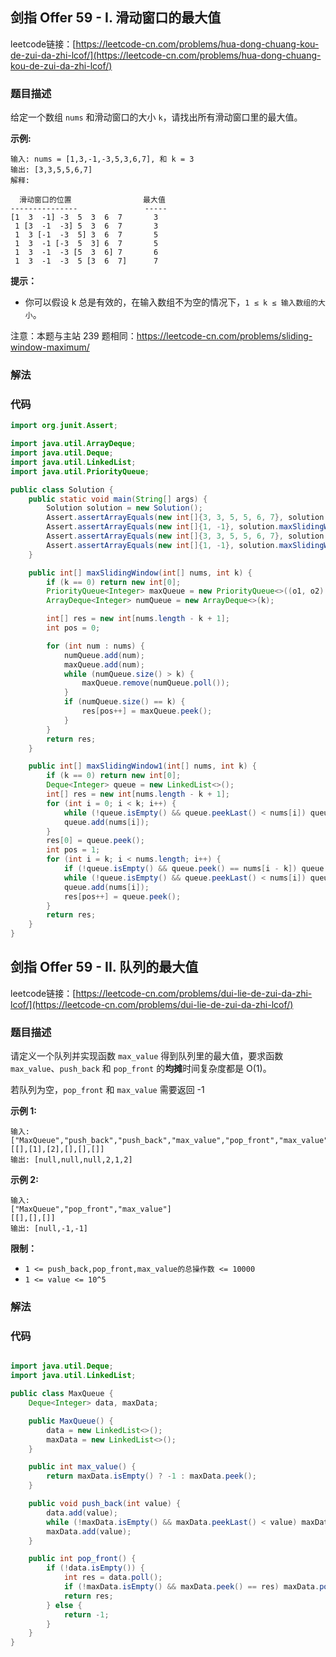 ## 剑指 Offer 59 - I. 滑动窗口的最大值

leetcode链接：[https://leetcode-cn.com/problems/hua-dong-chuang-kou-de-zui-da-zhi-lcof/](https://leetcode-cn.com/problems/hua-dong-chuang-kou-de-zui-da-zhi-lcof/)

### 题目描述

给定一个数组 `nums` 和滑动窗口的大小 `k`，请找出所有滑动窗口里的最大值。

**示例:**

```
输入: nums = [1,3,-1,-3,5,3,6,7], 和 k = 3
输出: [3,3,5,5,6,7]
解释:

  滑动窗口的位置                最大值
---------------               -----
[1  3  -1] -3  5  3  6  7       3
 1 [3  -1  -3] 5  3  6  7       3
 1  3 [-1  -3  5] 3  6  7       5
 1  3  -1 [-3  5  3] 6  7       5
 1  3  -1  -3 [5  3  6] 7       6
 1  3  -1  -3  5 [3  6  7]      7
```

**提示：**

- 你可以假设 k 总是有效的，在输入数组不为空的情况下，`1 ≤ k ≤ 输入数组的大小`。

注意：本题与主站 239 题相同：https://leetcode-cn.com/problems/sliding-window-maximum/

### 解法

### 代码

```java
import org.junit.Assert;

import java.util.ArrayDeque;
import java.util.Deque;
import java.util.LinkedList;
import java.util.PriorityQueue;

public class Solution {
    public static void main(String[] args) {
        Solution solution = new Solution();
        Assert.assertArrayEquals(new int[]{3, 3, 5, 5, 6, 7}, solution.maxSlidingWindow(new int[]{1, 3, -1, -3, 5, 3, 6, 7}, 3));
        Assert.assertArrayEquals(new int[]{1, -1}, solution.maxSlidingWindow(new int[]{1, -1}, 1));
        Assert.assertArrayEquals(new int[]{3, 3, 5, 5, 6, 7}, solution.maxSlidingWindow1(new int[]{1, 3, -1, -3, 5, 3, 6, 7}, 3));
        Assert.assertArrayEquals(new int[]{1, -1}, solution.maxSlidingWindow1(new int[]{1, -1}, 1));
    }

    public int[] maxSlidingWindow(int[] nums, int k) {
        if (k == 0) return new int[0];
        PriorityQueue<Integer> maxQueue = new PriorityQueue<>((o1, o2) -> o2 - o1);
        ArrayDeque<Integer> numQueue = new ArrayDeque<>(k);

        int[] res = new int[nums.length - k + 1];
        int pos = 0;

        for (int num : nums) {
            numQueue.add(num);
            maxQueue.add(num);
            while (numQueue.size() > k) {
                maxQueue.remove(numQueue.poll());
            }
            if (numQueue.size() == k) {
                res[pos++] = maxQueue.peek();
            }
        }
        return res;
    }

    public int[] maxSlidingWindow1(int[] nums, int k) {
        if (k == 0) return new int[0];
        Deque<Integer> queue = new LinkedList<>();
        int[] res = new int[nums.length - k + 1];
        for (int i = 0; i < k; i++) {
            while (!queue.isEmpty() && queue.peekLast() < nums[i]) queue.removeLast();
            queue.add(nums[i]);
        }
        res[0] = queue.peek();
        int pos = 1;
        for (int i = k; i < nums.length; i++) {
            if (!queue.isEmpty() && queue.peek() == nums[i - k]) queue.remove();
            while (!queue.isEmpty() && queue.peekLast() < nums[i]) queue.removeLast();
            queue.add(nums[i]);
            res[pos++] = queue.peek();
        }
        return res;
    }
}

```

## 剑指 Offer 59 - II. 队列的最大值

leetcode链接：[https://leetcode-cn.com/problems/dui-lie-de-zui-da-zhi-lcof/](https://leetcode-cn.com/problems/dui-lie-de-zui-da-zhi-lcof/)

### 题目描述

请定义一个队列并实现函数 `max_value` 得到队列里的最大值，要求函数`max_value`、`push_back` 和 `pop_front` 的**均摊**时间复杂度都是 O(1)。

若队列为空，`pop_front` 和 `max_value`  需要返回 -1

**示例 1:**

```
输入:
["MaxQueue","push_back","push_back","max_value","pop_front","max_value"]
[[],[1],[2],[],[],[]]
输出: [null,null,null,2,1,2]
```

**示例 2:**

```
输入:
["MaxQueue","pop_front","max_value"]
[[],[],[]]
输出: [null,-1,-1]
```

**限制：**

- `1 <= push_back,pop_front,max_value的总操作数 <= 10000`
- `1 <= value <= 10^5`

### 解法

### 代码

```java

import java.util.Deque;
import java.util.LinkedList;

public class MaxQueue {
    Deque<Integer> data, maxData;

    public MaxQueue() {
        data = new LinkedList<>();
        maxData = new LinkedList<>();
    }

    public int max_value() {
        return maxData.isEmpty() ? -1 : maxData.peek();
    }

    public void push_back(int value) {
        data.add(value);
        while (!maxData.isEmpty() && maxData.peekLast() < value) maxData.pollLast();
        maxData.add(value);
    }

    public int pop_front() {
        if (!data.isEmpty()) {
            int res = data.poll();
            if (!maxData.isEmpty() && maxData.peek() == res) maxData.poll();
            return res;
        } else {
            return -1;
        }
    }
}

```

